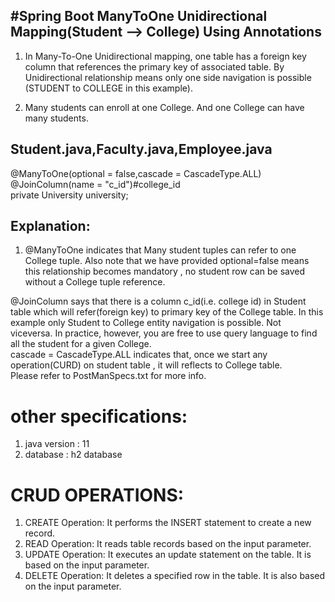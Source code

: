 ## #Spring Boot ManyToOne Unidirectional Mapping(Student --> College) Using Annotations

1. In Many-To-One Unidirectional mapping, one table has a foreign key column that references the primary key of associated table.
   By Unidirectional relationship means only one side navigation is possible (STUDENT to COLLEGE in this example).

2. Many students can enroll at one College. And one College can have many students.

## Student.java,Faculty.java,Employee.java

@ManyToOne(optional = false,cascade = CascadeType.ALL)\
@JoinColumn(name = "c_id")#college_id\
private University university;

## Explanation:

1. @ManyToOne indicates that Many student tuples can refer to one College tuple.
Also note that we have provided optional=false means this relationship becomes mandatory , no student row can be saved without a College tuple reference.


@JoinColumn says that there is a column c_id(i.e. college id) in Student table which will refer(foreign key) to primary key of the College table.
In this example only Student to College entity navigation is possible. Not viceversa.
In practice, however, you are free to use query language to find all the student for a given College.\
cascade = CascadeType.ALL indicates that, once we start any operation(CURD) on student table , it will reflects to College table.\
Please refer to PostManSpecs.txt for more info.

# other specifications:
1. java version : 11
2. database : h2 database

# CRUD OPERATIONS:
1. CREATE Operation: It performs the INSERT statement to create a new record.
2. READ Operation: It reads table records based on the input parameter.
3. UPDATE Operation: It executes an update statement on the table. It is based on the input parameter.
4. DELETE Operation: It deletes a specified row in the table. It is also based on the input parameter.